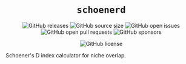 <div align="center">
  <h1 align="center"><code>schoenerd</code></h1>

  ![GitHub releases](https://img.shields.io/github/downloads/marcoradocchia/schoenerd/total?color=%23a9b665&logo=github)
  ![GitHub source size](https://img.shields.io/github/languages/code-size/marcoradocchia/schoenerd?color=ea6962&logo=github)
  ![GitHub open issues](https://img.shields.io/github/issues-raw/marcoradocchia/schoenerd?color=%23d8a657&logo=github)
  ![GitHub open pull requests](https://img.shields.io/github/issues-pr-raw/marcoradocchia/schoenerd?color=%2389b482&logo=github)
  ![GitHub sponsors](https://img.shields.io/github/sponsors/marcoradocchia?color=%23d3869b&logo=github)
  <!-- TODO: uncomment after publishing -->
  <!-- ![Crates.io downloads](https://img.shields.io/crates/d/schoenerd?label=crates.io%20downloads&logo=rust) -->
  <!-- ![Crates.io version](https://img.shields.io/crates/v/schoenerd?logo=rust&color=%23d8a657) -->
  ![GitHub license](https://img.shields.io/github/license/marcoradocchia/schoenerd?color=%23e78a4e)
</div>
  

<!-- TODO: uncomment after publishing -->
<!-- <a href="https://repology.org/project/schoenerd/versions"> -->
<!--   <img src="https://repology.org/badge/vertical-allrepos/schoenerd.svg" alt="Packaging status" align="right"> -->
<!-- </a> -->

Schoener's D index calculator for niche overlap.